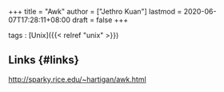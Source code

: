 +++
title = "Awk"
author = ["Jethro Kuan"]
lastmod = 2020-06-07T17:28:11+08:00
draft = false
+++

tags
: [Unix]({{< relref "unix" >}})

## Links {#links}

<http://sparky.rice.edu/~hartigan/awk.html>
